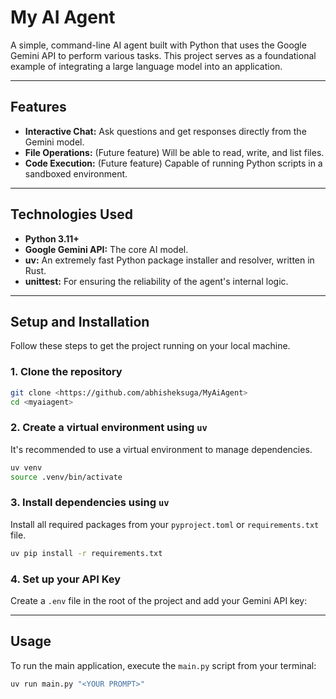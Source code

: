 # My AI Agent

A simple, command-line AI agent built with Python that uses the Google Gemini API to perform various tasks. This project serves as a foundational example of integrating a large language model into an application.

---

## Features

- **Interactive Chat:** Ask questions and get responses directly from the Gemini model.
- **File Operations:** (Future feature) Will be able to read, write, and list files.
- **Code Execution:** (Future feature) Capable of running Python scripts in a sandboxed environment.

---

## Technologies Used

- **Python 3.11+**
- **Google Gemini API:** The core AI model.
- **uv:** An extremely fast Python package installer and resolver, written in Rust.
- **unittest:** For ensuring the reliability of the agent's internal logic.

---

## Setup and Installation

Follow these steps to get the project running on your local machine.

### 1. **Clone the repository**

```bash
git clone <https://github.com/abhisheksuga/MyAiAgent>
cd <myaiagent>

```
### 2. **Create a virtual environment using `uv`**


It's recommended to use a virtual environment to manage dependencies.

```bash
uv venv
source .venv/bin/activate

```
### 3. **Install dependencies using `uv`**

Install all required packages from your `pyproject.toml` or `requirements.txt` file.

```bash
uv pip install -r requirements.txt

```

### 4. **Set up your API Key**

Create a `.env` file in the root of the project and add your Gemini API key:


---

## Usage

To run the main application, execute the `main.py` script from your terminal:

```bash
uv run main.py "<YOUR PROMPT>"
